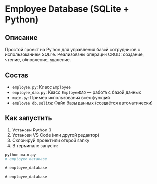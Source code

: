 # Employee Database (SQLite + Python)

##  Описание
Простой проект на Python для управления базой сотрудников с использованием SQLite. Реализованы операции CRUD: создание, чтение, обновление, удаление.

##  Состав
- `employee.py`: Класс `Employee`
- `employee_dao.py`: Класс `EmployeeDAO` — работа с базой данных
- `main.py`: Пример использования всех функций
- `employee_db.sqlite`: Файл базы данных (создаётся автоматически)

##  Как запустить
1. Установи Python 3
2. Установи VS Code (или другой редактор)
3. Склонируй проект или открой папку
4. В терминале запусти:

```bash
python main.py
#   e m p l o y e e _ d a t a b a s e  
 #   e m p l o y e e _ d a t a b a s e  
 #   e m p l o y e e _ d a t a b a s e  
 